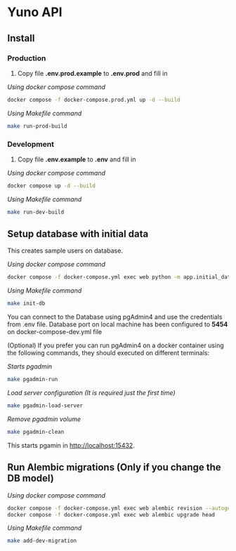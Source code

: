 # Yuno API

## Install

### Production

1. Copy file **.env.prod.example** to **.env.prod** and fill in 

*Using docker compose command*
```sh
docker compose -f docker-compose.prod.yml up -d --build 
```

*Using Makefile command*
```sh
make run-prod-build
```

### Development

1. Copy file **.env.example** to **.env** and fill in 
  
*Using docker compose command*
```sh
docker compose up -d --build
```

*Using Makefile command*
```sh
make run-dev-build
```

## Setup database with initial data

This creates sample users on database.

*Using docker compose command*
```sh
docker compose -f docker-compose.yml exec web python -m app.initial_data
```

*Using Makefile command*
```sh
make init-db
```

You can connect to the Database using pgAdmin4 and use the credentials from .env file. Database port on local machine has been configured to **5454** on docker-compose-dev.yml file

(Optional) If you prefer you can run pgAdmin4 on a docker container using the following commands, they should executed on different terminals:

*Starts pgadmin*
```sh
make pgadmin-run
```

*Load server configuration (It is required just the first time)*
```sh
make pgadmin-load-server
```

*Remove pgadmin volume*
```sh
make pgadmin-clean
```



This starts pgamin in [http://localhost:15432](http://localhost:15432).



## Run Alembic migrations (Only if you change the DB model)

*Using docker compose command*
```sh
docker compose -f docker-compose.yml exec web alembic revision --autogenerate
docker compose -f docker-compose.yml exec web alembic upgrade head
```

*Using Makefile command*
```sh
make add-dev-migration
```
